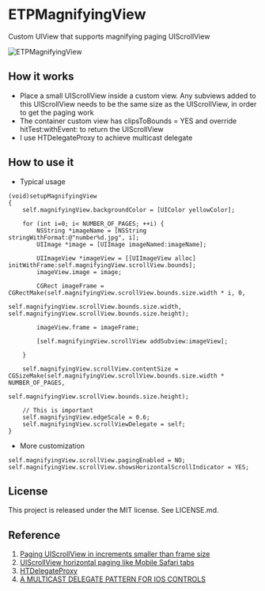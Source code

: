 ETPMagnifyingView
==
Custom UIView that supports magnifying paging UIScrollView

![ETPMagnifyingView](http://i59.tinypic.com/rbjl7k.png)

How it works
--
 - Place a small UIScrollView inside a custom view. Any subviews added to this UIScrollView needs to be the same size as the UIScrollView, in order to get the paging work
 - The container custom view has clipsToBounds = YES and override hitTest:withEvent: to return the UIScrollView
 - I use HTDelegateProxy to achieve multicast delegate

How to use it
--
 - Typical usage
``` 
(void)setupMagnifyingView
{
    self.magnifyingView.backgroundColor = [UIColor yellowColor];

    for (int i=0; i< NUMBER_OF_PAGES; ++i) {
        NSString *imageName = [NSString stringWithFormat:@"number%d.jpg", i];
        UIImage *image = [UIImage imageNamed:imageName];

        UIImageView *imageView = [[UIImageView alloc] initWithFrame:self.magnifyingView.scrollView.bounds];
        imageView.image = image;

        CGRect imageFrame = CGRectMake(self.magnifyingView.scrollView.bounds.size.width * i, 0,
                                       self.magnifyingView.scrollView.bounds.size.width, self.magnifyingView.scrollView.bounds.size.height);

        imageView.frame = imageFrame;
        
        [self.magnifyingView.scrollView addSubview:imageView];

    }

    self.magnifyingView.scrollView.contentSize = CGSizeMake(self.magnifyingView.scrollView.bounds.size.width * NUMBER_OF_PAGES,
                                                            self.magnifyingView.scrollView.bounds.size.height);

    // This is important
    self.magnifyingView.edgeScale = 0.6;
    self.magnifyingView.scrollViewDelegate = self;
}
```
 - More customization
```
self.magnifyingView.scrollView.pagingEnabled = NO;
self.magnifyingView.scrollView.showsHorizontalScrollIndicator = YES;
```

License
--
This project is released under the MIT license. See LICENSE.md.

Reference
--
1. [Paging UIScrollView in increments smaller than frame size](http://stackoverflow.com/questions/1677085/paging-uiscrollview-in-increments-smaller-than-frame-size)
2. [UIScrollView horizontal paging like Mobile Safari tabs](http://stackoverflow.com/questions/1220354/uiscrollview-horizontal-paging-like-mobile-safari-tabs)
3. [HTDelegateProxy](https://github.com/hoteltonight/HTDelegateProxy)
4. [A MULTICAST DELEGATE PATTERN FOR IOS CONTROLS](http://www.scottlogic.com/blog/2012/11/19/a-multicast-delegate-pattern-for-ios-controls.html)